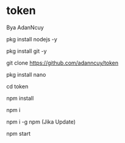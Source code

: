 # token
Bya AdanNcuy


pkg install nodejs -y

pkg install git -y

git clone https://github.com/adanncuy/token

pkg install nano

cd token

npm install

npm i

npm i -g npm (Jika Update)

npm start
